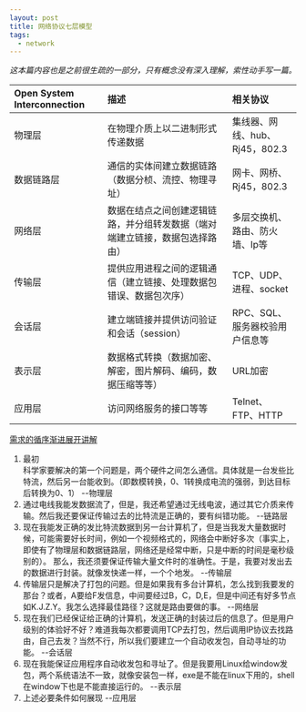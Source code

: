 ```yaml
---
layout: post
title: 网络协议七层模型
tags:
  - network
---
```

_这本篇内容也是之前很生疏的一部分，只有概念没有深入理解，索性动手写一篇。_

| Open System Interconnection | 描述     |相关协议|
| :------------- | :------------- |:-------------|
| 物理层  | 在物理介质上以二进制形式传递数据  |集线器、网线、hub、Rj45，802.3|
|数据链路层   | 通信的实体间建立数据链路（数据分桢、流控、物理寻址）  |网卡、网桥、  Rj45，802.3 |
|网络层   |数据在结点之间创建逻辑链路，并分组转发数据（端对端建立链接，数据包选择路由）| 多层交换机、路由、防火墙、Ip等  |
|传输层   | 提供应用进程之间的逻辑通信（建立链接、处理数据包错误、数据包次序）  |  TCP、UDP、进程、socket |
|会话层   | 建立端链接并提供访问验证和会话（session）|   RPC、SQL、服务器校验用户信息等
|表示层   | 数据格式转换（数据加密、解密，图片解码、编码，数据压缩等等）  |URL加密   |
|应用层   |  访问网络服务的接口等等 | Telnet、FTP、HTTP  |


[需求的循序渐进展开讲解](https://www.cnblogs.com/carlos-mm/p/6297197.html)
1. 最初  
科学家要解决的第一个问题是，两个硬件之间怎么通信。具体就是一台发些比特流，然后另一台能收到。（即数模转换，0、1转换成电流的强弱，到达目标后转换为0、1） --物理层
2. 通过电线我能发数据流了，但是，我还希望通过无线电波，通过其它介质来传输。然后我还要保证传输过去的比特流是正确的，要有纠错功能。 --链路层
3. 现在我能发正确的发比特流数据到另一台计算机了，但是当我发大量数据时候，可能需要好长时间，例如一个视频格式的，网络会中断好多次（事实上，即使有了物理层和数据链路层，网络还是经常中断，只是中断的时间是毫秒级别的）。
那么，我还须要保证传输大量文件时的准确性。于是，我要对发出去的数据进行封装。就像发快递一样，一个个地发。 --传输层
4. 传输层只是解决了打包的问题。但是如果我有多台计算机，怎么找到我要发的那台？或者，A要给F发信息，中间要经过B，C，D,E，但是中间还有好多节点如K.J.Z.Y。我怎么选择最佳路径？这就是路由要做的事。 --网络层
5. 现在我们已经保证给正确的计算机，发送正确的封装过后的信息了。但是用户级别的体验好不好？难道我每次都要调用TCP去打包，然后调用IP协议去找路由，自己去发？当然不行，所以我们要建立一个自动收发包，自动寻址的功能。 --会话层
6. 现在我能保证应用程序自动收发包和寻址了。但是我要用Linux给window发包，两个系统语法不一致，就像安装包一样，exe是不能在linux下用的，shell在window下也是不能直接运行的。 --表示层
7. 上述必要条件如何展现 --应用层
